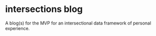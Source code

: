 # intersections blog
A blog(s) for the MVP for an intersectional data framework of personal experience.
